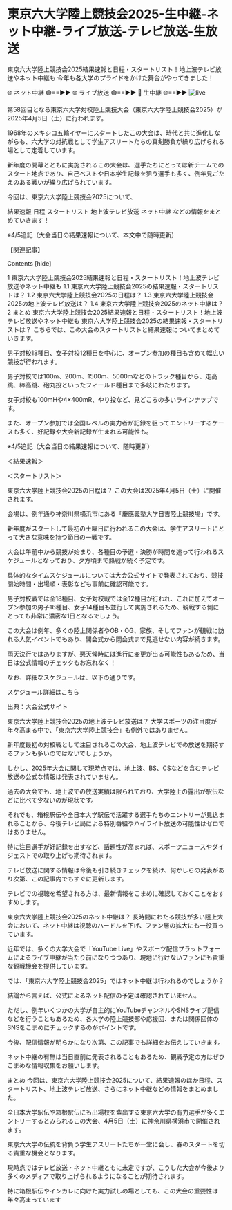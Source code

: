# 東京六大学陸上競技会2025-生中継-ネット中継-ライブ放送-テレビ放送-生放送

東京六大学陸上競技会2025結果速報と日程・スタートリスト！地上波テレビ放送やネット中継も 今年も各大学のプライドをかけた舞台がやってきました！

🌐 ネット中継 🟢==►►
🌐 ライブ放送 🟢==►►
🔴 生中継 🌐==►►
![live](https://camo.githubusercontent.com/8a4f000d20f83aca3bf7ec5f350d767afa0574a8a352519fd8cfa583a6f93a33/68747470733a2f2f692e696d6775722e636f6d2f644a486b345a712e676966)

第58回目となる東京六大学対校陸上競技大会（東京六大学陸上競技会2025）が2025年4月5日（土）に行われます。

1968年のメキシコ五輪イヤーにスタートしたこの大会は、時代と共に進化しながらも、六大学の対抗戦として学生アスリートたちの真剣勝負が繰り広げられる場として定着しています。

新年度の開幕とともに実施されるこの大会は、選手たちにとっては新チームでのスタート地点であり、自己ベストや日本学生記録を狙う選手も多く、例年見ごたえのある戦いが繰り広げられています。

今回は、東京六大学陸上競技会2025について、

結果速報 日程 スタートリスト 地上波テレビ放送 ネット中継 などの情報をまとめていきます！

※4/5追記（大会当日の結果速報について、本文中で随時更新）

【関連記事】

Contents [hide]

1 東京六大学陸上競技会2025結果速報と日程・スタートリスト！地上波テレビ放送やネット中継も 1.1 東京六大学陸上競技会2025の結果速報・スタートリストは？ 1.2 東京六大学陸上競技会2025の日程は？ 1.3 東京六大学陸上競技会2025の地上波テレビ放送は？ 1.4 東京六大学陸上競技会2025のネット中継は？ 2 まとめ 東京六大学陸上競技会2025結果速報と日程・スタートリスト！地上波テレビ放送やネット中継も 東京六大学陸上競技会2025の結果速報・スタートリストは？ こちらでは、この大会のスタートリストと結果速報についてまとめていきます。

男子対校18種目、女子対校12種目を中心に、オープン参加の種目も含めて幅広い競技が行われます。

男子対校では100m、200m、1500m、5000mなどのトラック種目から、走高跳、棒高跳、砲丸投といったフィールド種目まで多岐にわたります。

女子対校も100mHや4×400mR、やり投など、見どころの多いラインナップです。

また、オープン参加では全国レベルの実力者が記録を狙ってエントリーするケースも多く、好記録や大会新記録が生まれる可能性も。

※4/5追記（大会当日の結果速報について、随時更新）

＜結果速報＞

＜スタートリスト＞

東京六大学陸上競技会2025の日程は？ この大会は2025年4月5日（土）に開催されます。

会場は、例年通り神奈川県横浜市にある「慶應義塾大学日吉陸上競技場」です。

新年度がスタートして最初の土曜日に行われるこの大会は、学生アスリートにとって大きな意味を持つ節目の一戦です。

大会は午前中から競技が始まり、各種目の予選・決勝が時間を追って行われるスケジュールとなっており、夕方頃まで熱戦が続く予定です。

具体的なタイムスケジュールについては大会公式サイトで発表されており、競技開始時間・出場順・表彰なども事前に確認可能です。

男子対校戦では全18種目、女子対校戦では全12種目が行われ、これに加えてオープン参加の男子16種目、女子14種目も並行して実施されるため、観戦する側にとっても非常に濃密な1日となるでしょう。

この大会は例年、多くの陸上関係者やOB・OG、家族、そしてファンが観戦に訪れる人気イベントでもあり、開会式から閉会式まで見逃せない内容が続きます。

雨天決行ではありますが、悪天候時には進行に変更が出る可能性もあるため、当日は公式情報のチェックもお忘れなく！

なお、詳細なスケジュールは、以下の通りです。

スケジュール詳細はこちら

出典：大会公式サイト

東京六大学陸上競技会2025の地上波テレビ放送は？ 大学スポーツの注目度が年々高まる中で、「東京六大学陸上競技会」も例外ではありません。

新年度最初の対校戦として注目されるこの大会、地上波テレビでの放送を期待するファンも多いのではないでしょうか。

しかし、2025年大会に関して現時点では、地上波、BS、CSなどを含むテレビ放送の公式な情報は発表されていません。

過去の大会でも、地上波での放送実績は限られており、大学陸上の露出が駅伝などに比べて少ないのが現状です。

それでも、箱根駅伝や全日本大学駅伝で活躍する選手たちのエントリーが見込まれることから、今後テレビ局による特別番組やハイライト放送の可能性はゼロではありません。

特に注目選手が好記録を出すなど、話題性が高まれば、スポーツニュースやダイジェストでの取り上げも期待されます。

テレビ放送に関する情報は今後も引き続きチェックを続け、何かしらの発表があり次第、この記事内でもすぐに更新します。

テレビでの視聴を希望される方は、最新情報をこまめに確認しておくことをおすすめします。

東京六大学陸上競技会2025のネット中継は？ 長時間にわたる競技が多い陸上大会において、ネット中継は視聴のハードルを下げ、ファン層の拡大にも一役買っています。

近年では、多くの大学大会で「YouTube Live」やスポーツ配信プラットフォームによるライブ中継が当たり前になりつつあり、現地に行けないファンにも貴重な観戦機会を提供しています。

では、「東京六大学陸上競技会2025」ではネット中継は行われるのでしょうか？

結論から言えば、公式によるネット配信の予定は確認されていません。

ただし、例年いくつかの大学が自主的にYouTubeチャンネルやSNSライブ配信などを行うこともあるため、各大学の陸上競技部や応援団、または関係団体のSNSをこまめにチェックするのがポイントです。

今後、配信情報が明らかになり次第、この記事でも詳細をお伝えしていきます。

ネット中継の有無は当日直前に発表されることもあるため、観戦予定の方はぜひこまめな情報収集をお願いします。

まとめ 今回は、東京六大学陸上競技会2025について、結果速報のほか日程、スタートリスト、地上波テレビ放送、さらにネット中継などの情報をまとめました。

全日本大学駅伝や箱根駅伝にも出場校を輩出する東京六大学の有力選手が多くエントリーするとみられるこの大会、4月5日（土）に神奈川県横浜市で開催されます。

東京六大学の伝統を背負う学生アスリートたちが一堂に会し、春のスタートを切る貴重な機会となります。

現時点ではテレビ放送・ネット中継ともに未定ですが、こうした大会が今後より多くのメディアで取り上げられるようになることが期待されます。

特に箱根駅伝やインカレに向けた実力試しの場としても、この大会の重要性は年々高まっています